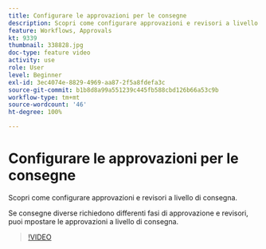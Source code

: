 ```yaml
---
title: Configurare le approvazioni per le consegne
description: Scopri come configurare approvazioni e revisori a livello di consegna.
feature: Workflows, Approvals
kt: 9339
thumbnail: 338828.jpg
doc-type: feature video
activity: use
role: User
level: Beginner
exl-id: 3ec4074e-8829-4969-aa87-2f5a8fdefa3c
source-git-commit: b1b8d8a99a551239c445fb588cbd126b66a53c9b
workflow-type: tm+mt
source-wordcount: '46'
ht-degree: 100%

---
```


# Configurare le approvazioni per le consegne

Scopri come configurare approvazioni e revisori a livello di consegna.  

Se consegne diverse richiedono differenti fasi di approvazione e revisori, puoi mpostare le approvazioni a livello di consegna.

>[!VIDEO](https://video.tv.adobe.com/v/338828?quality=12&learn=on)
